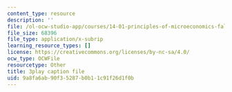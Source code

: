 ```yaml
---
content_type: resource
description: ''
file: /ol-ocw-studio-app/courses/14-01-principles-of-microeconomics-fall-2018/9a8fa6ab90f35287b0b11c91f26d1f0b_0kA91PvS3sk.vtt
file_size: 68396
file_type: application/x-subrip
learning_resource_types: []
license: https://creativecommons.org/licenses/by-nc-sa/4.0/
ocw_type: OCWFile
resourcetype: Other
title: 3play caption file
uid: 9a8fa6ab-90f3-5287-b0b1-1c91f26d1f0b
---
```

